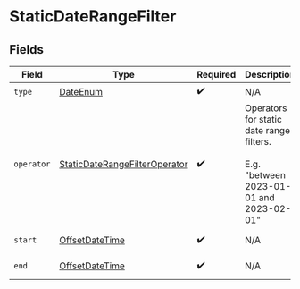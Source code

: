 # StaticDateRangeFilter


## Fields

| Field                                                                                     | Type                                                                                      | Required                                                                                  | Description                                                                               | Example                                                                                   |
| ----------------------------------------------------------------------------------------- | ----------------------------------------------------------------------------------------- | ----------------------------------------------------------------------------------------- | ----------------------------------------------------------------------------------------- | ----------------------------------------------------------------------------------------- |
| `type`                                                                                    | [DateEnum](../../models/components/DateEnum.md)                                           | :heavy_check_mark:                                                                        | N/A                                                                                       |                                                                                           |
| `operator`                                                                                | [StaticDateRangeFilterOperator](../../models/components/StaticDateRangeFilterOperator.md) | :heavy_check_mark:                                                                        | Operators for static date range filters.<br/><br/>E.g. "between 2023-01-01 and 2023-02-01" |                                                                                           |
| `start`                                                                                   | [OffsetDateTime](https://docs.oracle.com/javase/8/docs/api/java/time/OffsetDateTime.html) | :heavy_check_mark:                                                                        | N/A                                                                                       | 2022-11-08T00:00:00+00:00                                                                 |
| `end`                                                                                     | [OffsetDateTime](https://docs.oracle.com/javase/8/docs/api/java/time/OffsetDateTime.html) | :heavy_check_mark:                                                                        | N/A                                                                                       | 2022-11-08T00:00:00+00:00                                                                 |